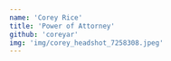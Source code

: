 ```yaml
---
name: 'Corey Rice'
title: 'Power of Attorney'
github: 'coreyar'
img: 'img/corey_headshot_7258308.jpeg'
---
```

